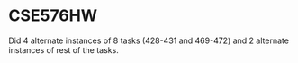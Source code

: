 # CSE576HW
Did 4 alternate instances of 8 tasks (428-431 and 469-472) and 2 alternate instances of rest of the tasks.
